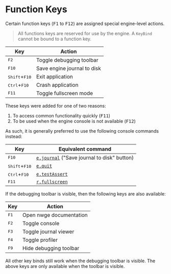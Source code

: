 # Function Keys

Certain function keys (<kbd>F1</kbd> to <kbd>F12</kbd>) are assigned special
engine-level actions.

> All functions keys are reserved for use by the engine. A `KeyBind` cannot be
> bound to a function key.

 Key                            | Action
--------------------------------|-----------------------------------------------
<kbd>F2</kbd>                   | Toggle debugging toolbar
<kbd>F10</kbd>                  | Save engine journal to disk
<kbd>Shift</kbd>+<kbd>F10</kbd> | Exit application
<kbd>Ctrl</kbd>+<kbd>F10</kbd>  | Crash application
<kbd>F11</kbd>                  | Toggle fullscreen mode

These keys were added for one of two reasons:

1. To access common functionality quickly (<kbd>F11</kbd>)
2. To be used when the engine console is not available (<kbd>F12</kbd>)

As such, it is generally preferred to use the following console commands
instead:

 Key                            | Equivalent command
--------------------------------|-----------------------------------------------
<kbd>F10</kbd>                  | [`e.journal`](CONSOLE#ejournal) ("Save journal to disk" button)
<kbd>Shift</kbd>+<kbd>F10</kbd> | [`e.quit`](CONSOLE#equit)
<kbd>Ctrl</kbd>+<kbd>F10</kbd>  | [`e.testAssert`](CONSOLE#etestassert)
<kbd>F11</kbd>                  | [`r.fullscreen`](CONSOLE#rfullscreen)

If the debugging toolbar is visible, then the following keys are also
available:

 Key                            | Action
--------------------------------|-----------------------------------------------
<kbd>F1</kbd>                   | Open nwge documentation
<kbd>F2</kbd>                   | Toggle console
<kbd>F3</kbd>                   | Toggle journal viewer
<kbd>F4</kbd>                   | Toggle profiler
<kbd>F9</kbd>                   | Hide debugging toolbar

All other key binds still work when the debugging toolbar is visible. The above
keys are only available when the toolbar is visible.
